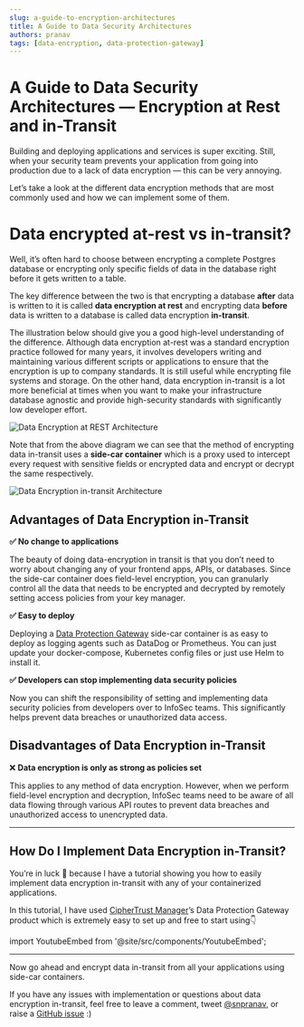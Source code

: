 ```yaml
---
slug: a-guide-to-encryption-architectures
title: A Guide to Data Security Architectures
authors: pranav
tags: [data-encryption, data-protection-gateway]
---
```


# A Guide to Data Security Architectures — Encryption at Rest and in-Transit

Building and deploying applications and services is super exciting. Still, when your security team prevents your application from going into production due to a lack of data encryption — this can be very annoying.

Let’s take a look at the different data encryption methods that are most commonly used and how we can implement some of them.

Data encrypted at-rest vs in-transit?
=====================================

Well, it’s often hard to choose between encrypting a complete Postgres database or encrypting only specific fields of data in the database right before it gets written to a table.

The key difference between the two is that encrypting a database **after** data is written to it is called **data encryption at rest** and encrypting data **before** data is written to a database is called data encryption **in-transit**.

The illustration below should give you a good high-level understanding of the difference. Although data encryption at-rest was a standard encryption practice followed for many years, it involves developers writing and maintaining various different scripts or applications to ensure that the encryption is up to company standards. It is still useful while encrypting file systems and storage. On the other hand, data encryption in-transit is a lot more beneficial at times when you want to make your infrastructure database agnostic and provide high-security standards with significantly low developer effort.

![Data Encryption at REST Architecture](https://miro.medium.com/max/720/1*7sOyc7n62Mxsq0cfKsLL0Q.png)

Note that from the above diagram we can see that the method of encrypting data in-transit uses a **side-car container** which is a proxy used to intercept every request with sensitive fields or encrypted data and encrypt or decrypt the same respectively.

![Data Encryption in-transit Architecture](https://miro.medium.com/max/720/1*9PC9Nv4j_L2LIoWsR4ZIeg.png)

Advantages of Data Encryption in-Transit
----------------------------------------

**✅ No change to applications**

The beauty of doing data-encryption in transit is that you don’t need to worry about changing any of your frontend apps, APIs, or databases. Since the side-car container does field-level encryption, you can granularly control all the data that needs to be encrypted and decrypted by remotely setting access policies from your key manager.

**✅ Easy to deploy**

Deploying a [Data Protection Gateway](https://cpl.thalesgroup.com/encryption/ciphertrust-data-protection-gateway) side-car container is as easy to deploy as logging agents such as DataDog or Prometheus. You can just update your docker-compose, Kubernetes config files or just use Helm to install it.

**✅ Developers can stop implementing data security policies**

Now you can shift the responsibility of setting and implementing data security policies from developers over to InfoSec teams. This significantly helps prevent data breaches or unauthorized data access.

Disadvantages of Data Encryption in-Transit
-------------------------------------------

❌ **Data encryption is only as strong as policies set**

This applies to any method of data encryption. However, when we perform field-level encryption and decryption, InfoSec teams need to be aware of all data flowing through various API routes to prevent data breaches and unauthorized access to unencrypted data.

---

How Do I Implement Data Encryption in-Transit?
----------------------------------------------

You’re in luck 🙌 because I have a tutorial showing you how to easily implement data encryption in-transit with any of your containerized applications.

In this tutorial, I have used [CipherTrust Manager](https://ciphertrust.io/)’s Data Protection Gateway product which is extremely easy to set up and free to start using👇

import YoutubeEmbed from '@site/src/components/YoutubeEmbed';

<YoutubeEmbed embedId="EJun5McPRGY" github="https://github.com/ThalesGroup/learn-ciphertrust/tree/main/learn/dpg/data-encryption-in-transit-docker" demourl="https://main-yak.sneakpeak.dev/" />

---

Now go ahead and encrypt data in-transit from all your applications using side-car containers.

If you have any issues with implementation or questions about data encryption in-transit, feel free to leave a comment, tweet [@snpranav](https://twitter.com/snpranav), or raise a [GitHub issue](https://github.com/ThalesGroup/learn-ciphertrust/issues/new) :)